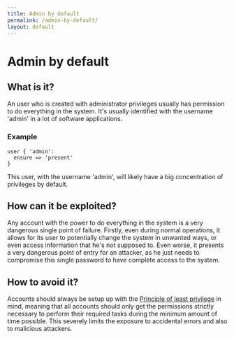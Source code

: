 ```yaml
---
title: Admin by default
permalink: /admin-by-default/
layout: default
---
```


# Admin by default

## What is it?

An user who is created with administrator privileges usually has permission to do everything in the system. It's usually identified with the username 'admin' in a lot of software applications.  

### Example
```puppet
user { 'admin':
  ensure => 'present'
}
```
This user, with the username 'admin', will likely have a big concentration of privileges by default.

## How can it be exploited?

Any account with the power to do everything in the system is a very dangerous single point of failure. Firstly, even during normal operations, it allows for its user to potentially change the system in unwanted ways, or even access information that he's not supposed to. Even worse, it presents a very dangerous point of entry for an attacker, as he just needs to compromise this single password to have complete access to the system.

## How to avoid it?

Accounts should always be setup up with the [Principle of least privilege](https://us-cert.cisa.gov/bsi/articles/knowledge/principles/least-privilege) in mind, meaning that all accounts should only get the permissions strictly necessary to perform their required tasks during the minimum amount of time possible. This severely limits the exposure to accidental errors and also to malicious attackers.